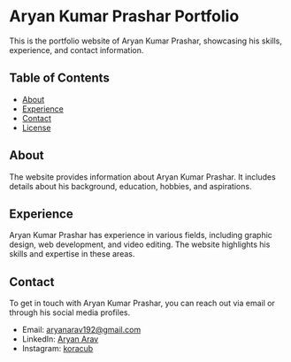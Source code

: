 # Aryan Kumar Prashar Portfolio

This is the portfolio website of Aryan Kumar Prashar, showcasing his skills, experience, and contact information.

## Table of Contents

- [About](#about)
- [Experience](#experience)
- [Contact](#contact)
- [License](#license)

## About

The website provides information about Aryan Kumar Prashar. It includes details about his background, education, hobbies, and aspirations.

## Experience

Aryan Kumar Prashar has experience in various fields, including graphic design, web development, and video editing. The website highlights his skills and expertise in these areas.

## Contact

To get in touch with Aryan Kumar Prashar, you can reach out via email or through his social media profiles.

- Email: [aryanarav192@gmail.com](mailto:aryanarav192@gmail.com)
- LinkedIn: [Aryan Arav](https://in.linkedin.com/in/aryan-arav-8aa4a82a5)
- Instagram: [koracub](https://www.instagram.com/koracub)


